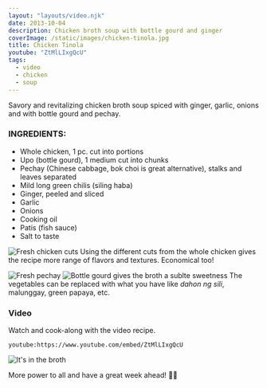 ```yaml
---
layout: "layouts/video.njk"
date: 2013-10-04
description: Chicken broth soup with bottle gourd and ginger
coverImage: /static/images/chicken-tinola.jpg
title: Chicken Tinola
youtube: "ZtMlLIxgQcU"
tags:
  - video
  - chicken
  - soup
---
```


Savory and revitalizing chicken broth soup spiced with ginger, garlic, onions and with bottle gourd and pechay.

### INGREDIENTS:
* Whole chicken, 1 pc. cut into portions
* Upo (bottle gourd), 1 medium cut into chunks
* Pechay (Chinese cabbage, bok choi is great alternative), stalks and leaves separated
* Mild long green chilis (siling haba)
* Ginger, peeled and sliced
* Garlic
* Onions
* Cooking oil
* Patis (fish sauce)
* Salt to taste

![Fresh chicken cuts](/images/fresh-chicken-cuts.jpg)
Using the different cuts from the whole chicken gives the recipe more range of flavors and textures. Economical too!

![Fresh pechay](/images/fresh-pechay.jpg)
![Bottle gourd gives the broth a sublte sweetness](/images/upo-cuts.jpg)
The vegetables can be replaced with what you have like _dahon ng sili_, malunggay, green papaya, etc.

### Video
Watch and cook-along with the video recipe.

`youtube:https://www.youtube.com/embed/ZtMlLIxgQcU`

![It's in the broth](/images/chicken-broth-pot.jpg)

More power to all and have a great week ahead! 💪🏼
